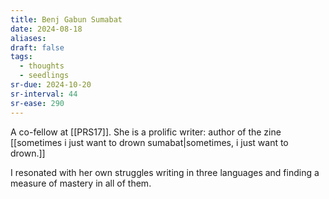 ```yaml
---
title: Benj Gabun Sumabat
date: 2024-08-18
aliases: 
draft: false
tags:
  - thoughts
  - seedlings
sr-due: 2024-10-20
sr-interval: 44
sr-ease: 290
---
```

A co-fellow at [[PRS17]]. She is a prolific writer: author of the zine [[sometimes i just want to drown sumabat|sometimes, i just want to drown.]]

I resonated with her own struggles writing in three languages and finding a measure of mastery in all of them.
